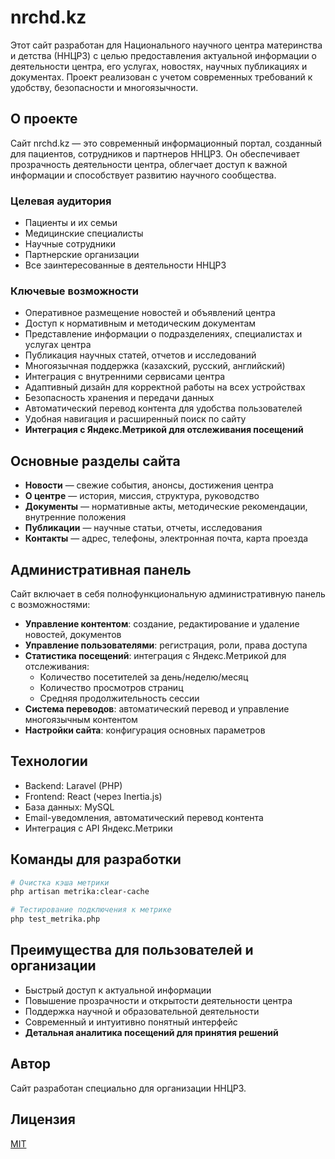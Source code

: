 # nrchd.kz

Этот сайт разработан для Национального научного центра материнства и детства (ННЦРЗ) с целью предоставления актуальной информации о деятельности центра, его услугах, новостях, научных публикациях и документах. Проект реализован с учетом современных требований к удобству, безопасности и многоязычности.

## О проекте

Сайт nrchd.kz — это современный информационный портал, созданный для пациентов, сотрудников и партнеров ННЦРЗ. Он обеспечивает прозрачность деятельности центра, облегчает доступ к важной информации и способствует развитию научного сообщества.

### Целевая аудитория
- Пациенты и их семьи
- Медицинские специалисты
- Научные сотрудники
- Партнерские организации
- Все заинтересованные в деятельности ННЦРЗ

### Ключевые возможности
- Оперативное размещение новостей и объявлений центра
- Доступ к нормативным и методическим документам
- Представление информации о подразделениях, специалистах и услугах центра
- Публикация научных статей, отчетов и исследований
- Многоязычная поддержка (казахский, русский, английский)
- Интеграция с внутренними сервисами центра
- Адаптивный дизайн для корректной работы на всех устройствах
- Безопасность хранения и передачи данных
- Автоматический перевод контента для удобства пользователей
- Удобная навигация и расширенный поиск по сайту
- **Интеграция с Яндекс.Метрикой для отслеживания посещений**

## Основные разделы сайта

- **Новости** — свежие события, анонсы, достижения центра
- **О центре** — история, миссия, структура, руководство
- **Документы** — нормативные акты, методические рекомендации, внутренние положения
- **Публикации** — научные статьи, отчеты, исследования
- **Контакты** — адрес, телефоны, электронная почта, карта проезда

## Административная панель

Сайт включает в себя полнофункциональную административную панель с возможностями:

- **Управление контентом**: создание, редактирование и удаление новостей, документов
- **Управление пользователями**: регистрация, роли, права доступа
- **Статистика посещений**: интеграция с Яндекс.Метрикой для отслеживания:
  - Количество посетителей за день/неделю/месяц
  - Количество просмотров страниц
  - Средняя продолжительность сессии
- **Система переводов**: автоматический перевод и управление многоязычным контентом
- **Настройки сайта**: конфигурация основных параметров


## Технологии

- Backend: Laravel (PHP)
- Frontend: React (через Inertia.js)
- База данных: MySQL
- Email-уведомления, автоматический перевод контента
- Интеграция с API Яндекс.Метрики

## Команды для разработки

```bash
# Очистка кэша метрики
php artisan metrika:clear-cache

# Тестирование подключения к метрике
php test_metrika.php
```

## Преимущества для пользователей и организации
- Быстрый доступ к актуальной информации
- Повышение прозрачности и открытости деятельности центра
- Поддержка научной и образовательной деятельности
- Современный и интуитивно понятный интерфейс
- **Детальная аналитика посещений для принятия решений**

## Автор

Сайт разработан специально для организации ННЦРЗ.

## Лицензия

[MIT](LICENSE)
